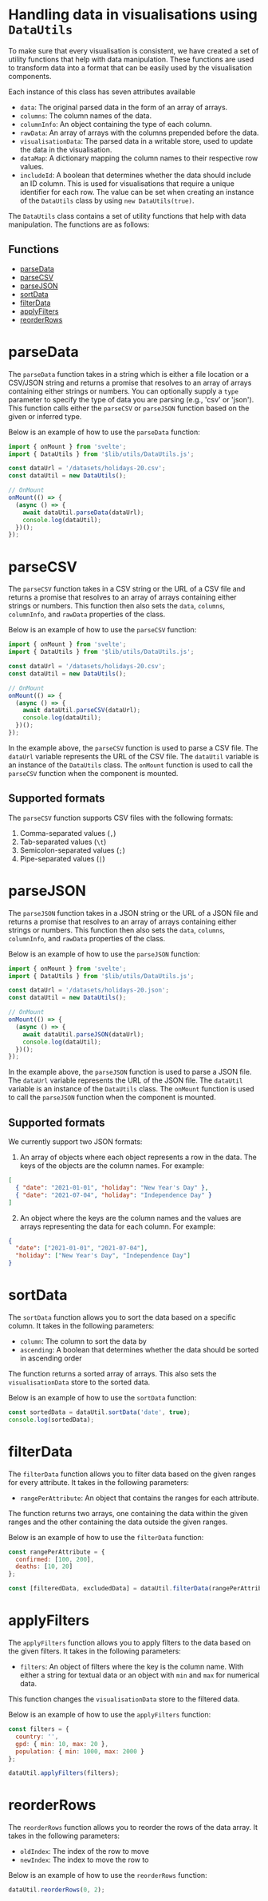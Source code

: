# Handling data in visualisations using `DataUtils`

To make sure that every visualisation is consistent, we have created a set of utility functions that help with data manipulation. These functions are used to transform data into a format that can be easily used by the visualisation components.

Each instance of this class has seven attributes available

- `data`: The original parsed data in the form of an array of arrays.
- `columns`: The column names of the data.
- `columnInfo`: An object containing the type of each column.
- `rawData`: An array of arrays with the columns prepended before the data.
- `visualisationData`: The parsed data in a writable store, used to update the data in the visualisation.
- `dataMap`: A dictionary mapping the column names to their respective row values.
- `includeId`: A boolean that determines whether the data should include an ID column. This is used for visualisations that require a unique identifier for each row. The value can be set when creating an instance of the `DataUtils` class by using `new DataUtils(true)`.

The `DataUtils` class contains a set of utility functions that help with data manipulation. The functions are as follows:

## Functions

- [parseData](#parsedata)
- [parseCSV](#parsecsv)
- [parseJSON](#parsejson)
- [sortData](#sortdata)
- [filterData](#filterdata)
- [applyFilters](#applyfilters)
- [reorderRows](#reorderrows)

# parseData

The `parseData` function takes in a string which is either a file location or a CSV/JSON string and returns a promise that resolves to an array of arrays containing either strings or numbers. You can optionally supply a `type` parameter to specify the type of data you are parsing (e.g., 'csv' or 'json'). This function calls either the `parseCSV` or `parseJSON` function based on the given or inferred type.

Below is an example of how to use the `parseData` function:

```javascript
import { onMount } from 'svelte';
import { DataUtils } from '$lib/utils/DataUtils.js';

const dataUrl = '/datasets/holidays-20.csv';
const dataUtil = new DataUtils();

// OnMount
onMount(() => {
  (async () => {
    await dataUtil.parseData(dataUrl);
    console.log(dataUtil);
  })();
});
```

# parseCSV

The `parseCSV` function takes in a CSV string or the URL of a CSV file and returns a promise that resolves to an array of arrays containing either strings or numbers. This function then also sets the `data`, `columns`, `columnInfo`, and `rawData` properties of the class.

Below is an example of how to use the `parseCSV` function:

```javascript
import { onMount } from 'svelte';
import { DataUtils } from '$lib/utils/DataUtils.js';

const dataUrl = '/datasets/holidays-20.csv';
const dataUtil = new DataUtils();

// OnMount
onMount(() => {
  (async () => {
    await dataUtil.parseCSV(dataUrl);
    console.log(dataUtil);
  })();
});
```

In the example above, the `parseCSV` function is used to parse a CSV file. The `dataUrl` variable represents the URL of the CSV file. The `dataUtil` variable is an instance of the `DataUtils` class. The `onMount` function is used to call the `parseCSV` function when the component is mounted.

## Supported formats

The `parseCSV` function supports CSV files with the following formats:

1. Comma-separated values (`,`)
2. Tab-separated values (`\t`)
3. Semicolon-separated values (`;`)
4. Pipe-separated values (`|`)

# parseJSON

The `parseJSON` function takes in a JSON string or the URL of a JSON file and returns a promise that resolves to an array of arrays containing either strings or numbers. This function then also sets the `data`, `columns`, `columnInfo`, and `rawData` properties of the class.

Below is an example of how to use the `parseJSON` function:

```javascript
import { onMount } from 'svelte';
import { DataUtils } from '$lib/utils/DataUtils.js';

const dataUrl = '/datasets/holidays-20.json';
const dataUtil = new DataUtils();

// OnMount
onMount(() => {
  (async () => {
    await dataUtil.parseJSON(dataUrl);
    console.log(dataUtil);
  })();
});
```

In the example above, the `parseJSON` function is used to parse a JSON file. The `dataUrl` variable represents the URL of the JSON file. The `dataUtil` variable is an instance of the `DataUtils` class. The `onMount` function is used to call the `parseJSON` function when the component is mounted.

## Supported formats

We currently support two JSON formats:

1. An array of objects where each object represents a row in the data. The keys of the objects are the column names. For example:

```json
[
  { "date": "2021-01-01", "holiday": "New Year's Day" },
  { "date": "2021-07-04", "holiday": "Independence Day" }
]
```

2. An object where the keys are the column names and the values are arrays representing the data for each column. For example:

```json
{
  "date": ["2021-01-01", "2021-07-04"],
  "holiday": ["New Year's Day", "Independence Day"]
}
```

# sortData

The `sortData` function allows you to sort the data based on a specific column. It takes in the following parameters:

- `column`: The column to sort the data by
- `ascending`: A boolean that determines whether the data should be sorted in ascending order

The function returns a sorted array of arrays. This also sets the `visualisationData` store to the sorted data.

Below is an example of how to use the `sortData` function:

```javascript
const sortedData = dataUtil.sortData('date', true);
console.log(sortedData);
```

# filterData

The `filterData` function allows you to filter data based on the given ranges for every attribute. It takes in the following parameters:

- `rangePerAttribute`: An object that contains the ranges for each attribute.

The function returns two arrays, one containing the data within the given ranges and the other containing the data outside the given ranges.

Below is an example of how to use the `filterData` function:

```javascript
const rangePerAttribute = {
  confirmed: [100, 200],
  deaths: [10, 20]
};

const [filteredData, excludedData] = dataUtil.filterData(rangePerAttribute);
```

# applyFilters

The `applyFilters` function allows you to apply filters to the data based on the given filters. It takes in the following parameters:

- `filters`: An object of filters where the key is the column name. With either a string for textual data or an object with `min` and `max` for numerical data.

This function changes the `visualisationData` store to the filtered data.

Below is an example of how to use the `applyFilters` function:

```javascript
const filters = {
  country: '',
  gpd: { min: 10, max: 20 },
  population: { min: 1000, max: 2000 }
};

dataUtil.applyFilters(filters);
```

# reorderRows

The `reorderRows` function allows you to reorder the rows of the data array. It takes in the following parameters:

- `oldIndex`: The index of the row to move
- `newIndex`: The index to move the row to

Below is an example of how to use the `reorderRows` function:

```javascript
dataUtil.reorderRows(0, 2);
```

